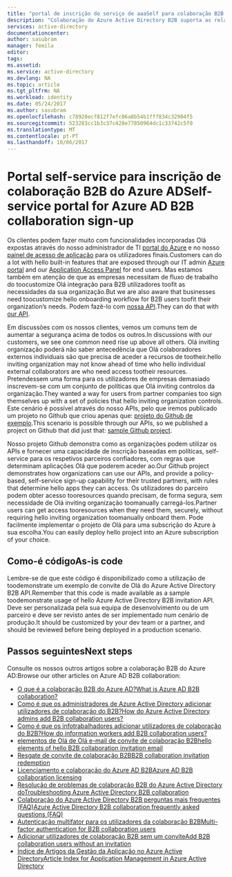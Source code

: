 ```yaml
---
title: "portal de inscrição do serviço de aaaSelf para colaboração B2B do Azure Active Directory do | Microsoft Docs"
description: "Colaboração do Azure Active Directory B2B suporta as relações entre empresas ao permitir o acesso de tooselectively de parceiros de negócio a aplicações empresariais"
services: active-directory
documentationcenter: 
author: sasubram
manager: femila
editor: 
tags: 
ms.assetid: 
ms.service: active-directory
ms.devlang: NA
ms.topic: article
ms.tgt_pltfrm: NA
ms.workload: identity
ms.date: 05/24/2017
ms.author: sasubram
ms.openlocfilehash: c78920ecf812f7efc06a8b54b1fff834c32904f5
ms.sourcegitcommit: 523283cc1b3c37c428e77850964dc1c33742c5f0
ms.translationtype: MT
ms.contentlocale: pt-PT
ms.lasthandoff: 10/06/2017
---
```

# <a name="self-service-portal-for-azure-ad-b2b-collaboration-sign-up"></a><span data-ttu-id="687b9-103">Portal self-service para inscrição de colaboração B2B do Azure AD</span><span class="sxs-lookup"><span data-stu-id="687b9-103">Self-service portal for Azure AD B2B collaboration sign-up</span></span>

<span data-ttu-id="687b9-104">Os clientes podem fazer muito com funcionalidades incorporadas Olá expostas através do nosso administrador de TI [portal do Azure](https://portal.azure.com) e no nosso [painel de acesso de aplicação](https://myapps.microsoft.com) para os utilizadores finais.</span><span class="sxs-lookup"><span data-stu-id="687b9-104">Customers can do a lot with hello built-in features that are exposed through our IT admin [Azure portal](https://portal.azure.com) and our [Application Access Panel](https://myapps.microsoft.com) for end users.</span></span> <span data-ttu-id="687b9-105">Mas estamos também em atenção de que as empresas necessitam de fluxo de trabalho do toocustomize Olá integração para B2B utilizadores toofit as necessidades da sua organização.</span><span class="sxs-lookup"><span data-stu-id="687b9-105">But we are also aware that businesses need toocustomize hello onboarding workflow for B2B users toofit their organization’s needs.</span></span> <span data-ttu-id="687b9-106">Podem fazê-lo com [nossa API](https://developer.microsoft.com/graph/docs/api-reference/v1.0/resources/invitation).</span><span class="sxs-lookup"><span data-stu-id="687b9-106">They can do that with [our API](https://developer.microsoft.com/graph/docs/api-reference/v1.0/resources/invitation).</span></span>

<span data-ttu-id="687b9-107">Em discussões com os nossos clientes, vemos um comuns tem de aumentar a segurança acima de todos os outros.</span><span class="sxs-lookup"><span data-stu-id="687b9-107">In discussions with our customers, we see one common need rise up above all others.</span></span> <span data-ttu-id="687b9-108">Olá inviting organização poderá não saber antecedência que Olá colaboradores externos individuais são que precisa de aceder a recursos de tootheir.</span><span class="sxs-lookup"><span data-stu-id="687b9-108">hello inviting organization may not know ahead of time who hello individual external collaborators are who need access tootheir resources.</span></span> <span data-ttu-id="687b9-109">Pretendessem uma forma para os utilizadores de empresas demasiado inscrevem-se com um conjunto de políticas que Olá inviting controlos da organização.</span><span class="sxs-lookup"><span data-stu-id="687b9-109">They wanted a way for users from partner companies too sign themselves up with a set of policies that hello inviting organization controls.</span></span> <span data-ttu-id="687b9-110">Este cenário é possível através do nosso APIs, pelo que iremos publicado um projeto no Github que criou apenas que: [projeto do Github de exemplo](https://github.com/Azure/active-directory-dotnet-graphapi-b2bportal-web).</span><span class="sxs-lookup"><span data-stu-id="687b9-110">This scenario is possible through our APIs,  so we published a project on Github that did just that: [sample Github project](https://github.com/Azure/active-directory-dotnet-graphapi-b2bportal-web).</span></span>

<span data-ttu-id="687b9-111">Nosso projeto Github demonstra como as organizações podem utilizar os APIs e fornecer uma capacidade de inscrição baseadas em políticas, self-service para os respetivos parceiros confiadores, com regras que determinam aplicações Olá que poderem aceder ao.</span><span class="sxs-lookup"><span data-stu-id="687b9-111">Our Github project demonstrates how organizations can use our APIs, and provide a policy-based, self-service sign-up capability for their trusted partners, with rules that determine hello apps they can access.</span></span> <span data-ttu-id="687b9-112">Os utilizadores do parceiro podem obter acesso tooresources quando precisam, de forma segura, sem necessidade de Olá inviting organização toomanually carregá-los.</span><span class="sxs-lookup"><span data-stu-id="687b9-112">Partner users can get access tooresources when they need them, securely, without requiring hello inviting organization toomanually onboard them.</span></span> <span data-ttu-id="687b9-113">Pode facilmente implementar o projeto de Olá para uma subscrição do Azure à sua escolha.</span><span class="sxs-lookup"><span data-stu-id="687b9-113">You can easily deploy hello project into an Azure subscription of your choice.</span></span>

## <a name="as-is-code"></a><span data-ttu-id="687b9-114">Como-é código</span><span class="sxs-lookup"><span data-stu-id="687b9-114">As-is code</span></span>

<span data-ttu-id="687b9-115">Lembre-se de que este código é disponibilizado como a utilização de toodemonstrate um exemplo de convite de Olá do Azure Active Directory B2B API.</span><span class="sxs-lookup"><span data-stu-id="687b9-115">Remember that this code is made available as a sample toodemonstrate usage of hello Azure Active Directory B2B invitation API.</span></span> <span data-ttu-id="687b9-116">Deve ser personalizada pela sua equipa de desenvolvimento ou de um parceiro e deve ser revisto antes de ser implementado num cenário de produção.</span><span class="sxs-lookup"><span data-stu-id="687b9-116">It should be customized by your dev team or a partner, and should be reviewed before being deployed in a production scenario.</span></span>

## <a name="next-steps"></a><span data-ttu-id="687b9-117">Passos seguintes</span><span class="sxs-lookup"><span data-stu-id="687b9-117">Next steps</span></span>

<span data-ttu-id="687b9-118">Consulte os nossos outros artigos sobre a colaboração B2B do Azure AD:</span><span class="sxs-lookup"><span data-stu-id="687b9-118">Browse our other articles on Azure AD B2B collaboration:</span></span>
* [<span data-ttu-id="687b9-119">O que é a colaboração B2B do Azure AD?</span><span class="sxs-lookup"><span data-stu-id="687b9-119">What is Azure AD B2B collaboration?</span></span>](active-directory-b2b-what-is-azure-ad-b2b.md)
* [<span data-ttu-id="687b9-120">Como é que os administradores de Azure Active Directory adicionar utilizadores de colaboração do B2B?</span><span class="sxs-lookup"><span data-stu-id="687b9-120">How do Azure Active Directory admins add B2B collaboration users?</span></span>](active-directory-b2b-admin-add-users.md)
* [<span data-ttu-id="687b9-121">Como é que os infotrabalhadores adicionar utilizadores de colaboração do B2B?</span><span class="sxs-lookup"><span data-stu-id="687b9-121">How do information workers add B2B collaboration users?</span></span>](active-directory-b2b-iw-add-users.md)
* [<span data-ttu-id="687b9-122">elementos de Olá de Olá e-mail de convite de colaboração B2B</span><span class="sxs-lookup"><span data-stu-id="687b9-122">hello elements of hello B2B collaboration invitation email</span></span>](active-directory-b2b-invitation-email.md)
* [<span data-ttu-id="687b9-123">Resgate de convite de colaboração B2B</span><span class="sxs-lookup"><span data-stu-id="687b9-123">B2B collaboration invitation redemption</span></span>](active-directory-b2b-redemption-experience.md)
* [<span data-ttu-id="687b9-124">Licenciamento e colaboração do Azure AD B2B</span><span class="sxs-lookup"><span data-stu-id="687b9-124">Azure AD B2B collaboration licensing</span></span>](active-directory-b2b-licensing.md)
* [<span data-ttu-id="687b9-125">Resolução de problemas de colaboração B2B do Azure Active Directory do</span><span class="sxs-lookup"><span data-stu-id="687b9-125">Troubleshooting Azure Active Directory B2B collaboration</span></span>](active-directory-b2b-troubleshooting.md)
* [<span data-ttu-id="687b9-126">Colaboração do Azure Active Directory B2B perguntas mais frequentes (FAQ)</span><span class="sxs-lookup"><span data-stu-id="687b9-126">Azure Active Directory B2B collaboration frequently asked questions (FAQ)</span></span>](active-directory-b2b-faq.md)
* [<span data-ttu-id="687b9-127">Autenticação multifator para os utilizadores da colaboração B2B</span><span class="sxs-lookup"><span data-stu-id="687b9-127">Multi-factor authentication for B2B collaboration users</span></span>](active-directory-b2b-mfa-instructions.md)
* [<span data-ttu-id="687b9-128">Adicionar utilizadores de colaboração B2B sem um convite</span><span class="sxs-lookup"><span data-stu-id="687b9-128">Add B2B collaboration users without an invitation</span></span>](active-directory-b2b-add-user-without-invite.md)
* [<span data-ttu-id="687b9-129">Índice de Artigos da Gestão da Aplicação no Azure Active Directory</span><span class="sxs-lookup"><span data-stu-id="687b9-129">Article Index for Application Management in Azure Active Directory</span></span>](active-directory-apps-index.md)